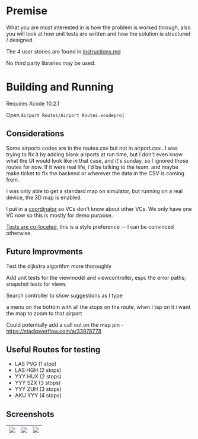 # Premise

What you are most interested in is how the problem is worked through, also you will look at how unit tests are written and how the solution is structured / designed.

The 4 user stories are found in [instructions.md](instructions.md)

No third party libraries may be used.

# Building and Running

Requires Xcode 10.2.1

Open `Airport Routes/Airport Routes.xcodeproj`

## Considerations
Some airports codes are in the routes.csv but not in airport.csv.. I was trying to fix it by adding blank airports at run time, but I don't even know what the UI would look like in that case, and it's sunday, so I ignored those routes for now. If it were real life, i'd be talking to the team. and maybe make ticket to fix the backend or wherever the data in the CSV is coming from.

I was only able to get a standard map on simulator, but running on a real device, the 3D map is enabled.

I put in a [coordinator](http://khanlou.com/2015/01/the-coordinator/) so VCs don't know about other VCs. We only have one VC now so this is mostly for demo purpose.

[Tests are co-located](https://kickstarter.engineering/why-you-should-co-locate-your-xcode-tests-c69f79211411), this is a style preference -- I can be convinced otherwise. 

## Future Improvments
Test the dijkstra algorithm more thoroughly

Add unit tests for the viewmodel and viewcontroller, espc the error paths; snapshot tests for views

Search controller to show suggestions as I type

a menu on the bottom with all the stops on the route, when I tap on it i want the map to zoom to that airport

Could potentially add a call out on the map pin - https://stackoverflow.com/a/33978778 

## Useful Routes for testing
- LAS PVG (1 stop)
- LAS HGH (2 stops)
- YYY HUX (2 stops)
- YYY SZX (3 stops)
- YYY ZUH (3 stops)
- AKU YYY (4 stops)

## Screenshots

| ![](images/IMG_0652.PNG) |![](images/IMG_0647.PNG) | ![](images/IMG_0655.PNG) 
|---|---|---|